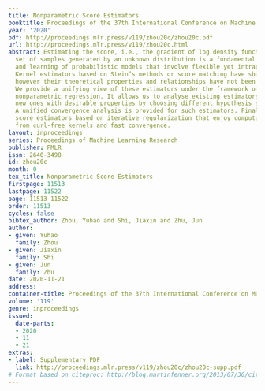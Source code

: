 ```yaml
---
title: Nonparametric Score Estimators
booktitle: Proceedings of the 37th International Conference on Machine Learning
year: '2020'
pdf: http://proceedings.mlr.press/v119/zhou20c/zhou20c.pdf
url: http://proceedings.mlr.press/v119/zhou20c.html
abstract: Estimating the score, i.e., the gradient of log density function, from a
  set of samples generated by an unknown distribution is a fundamental task in inference
  and learning of probabilistic models that involve flexible yet intractable densities.
  Kernel estimators based on Stein’s methods or score matching have shown promise,
  however their theoretical properties and relationships have not been fully-understood.
  We provide a unifying view of these estimators under the framework of regularized
  nonparametric regression. It allows us to analyse existing estimators and construct
  new ones with desirable properties by choosing different hypothesis spaces and regularizers.
  A unified convergence analysis is provided for such estimators. Finally, we propose
  score estimators based on iterative regularization that enjoy computational benefits
  from curl-free kernels and fast convergence.
layout: inproceedings
series: Proceedings of Machine Learning Research
publisher: PMLR
issn: 2640-3498
id: zhou20c
month: 0
tex_title: Nonparametric Score Estimators
firstpage: 11513
lastpage: 11522
page: 11513-11522
order: 11513
cycles: false
bibtex_author: Zhou, Yuhao and Shi, Jiaxin and Zhu, Jun
author:
- given: Yuhao
  family: Zhou
- given: Jiaxin
  family: Shi
- given: Jun
  family: Zhu
date: 2020-11-21
address: 
container-title: Proceedings of the 37th International Conference on Machine Learning
volume: '119'
genre: inproceedings
issued:
  date-parts:
  - 2020
  - 11
  - 21
extras:
- label: Supplementary PDF
  link: http://proceedings.mlr.press/v119/zhou20c/zhou20c-supp.pdf
# Format based on citeproc: http://blog.martinfenner.org/2013/07/30/citeproc-yaml-for-bibliographies/
---
```

